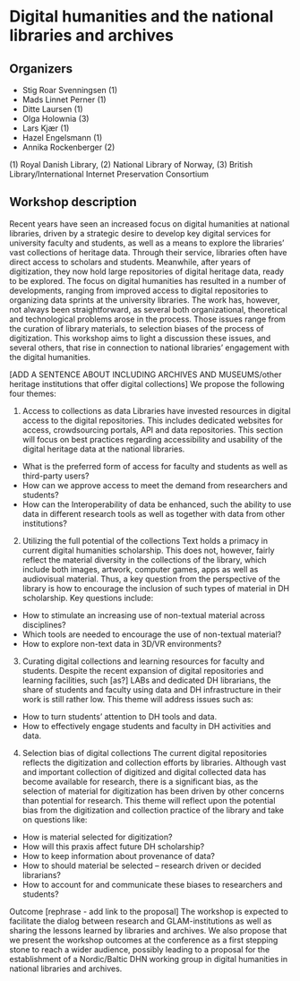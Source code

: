# Digital humanities and the national libraries and archives 

## Organizers
* Stig Roar Svenningsen (1)
* Mads Linnet Perner (1)
* Ditte Laursen (1)
* Olga Holownia (3)
* Lars Kjær (1)
* Hazel Engelsmann (1)
* Annika Rockenberger (2)

(1) Royal Danish Library, (2) National Library of Norway, (3) British Library/International Internet Preservation Consortium

## Workshop description
Recent years have seen an increased focus on digital humanities at national libraries, driven by a strategic desire to develop key digital services for university faculty and students, as well as a means to explore the libraries’ vast collections of heritage data. Through their service, libraries often have direct access to scholars and students. Meanwhile, after years of digitization, they now hold large repositories of digital heritage data, ready to be explored. The focus on digital humanities has resulted in a number of developments, ranging from improved access to digital repositories to organizing data sprints at the university libraries. The work has, however, not always been straightforward, as several both organizational, theoretical and technological problems arose in the process. Those issues range from the curation of library materials, to selection biases of the process of digitization. This workshop aims to light a discussion these issues, and several others, that rise in connection to national libraries’ engagement with the digital humanities. 

[ADD A SENTENCE ABOUT INCLUDING ARCHIVES AND MUSEUMS/other heritage institutions that offer digital collections]
We propose the following four themes:

1. Access to collections as data
Libraries have invested resources in digital access to the digital repositories. This includes dedicated websites for access, crowdsourcing portals, API and data repositories. This section will focus on best practices regarding accessibility and usability of the digital heritage data at the national libraries.  
* What is the preferred form of access for faculty and students as well as third-party users?
* How can we approve access to meet the demand from researchers and students?
* How can the Interoperability of data be enhanced, such the ability to use data in different research tools as well as together with data from other institutions?
 
2. Utilizing the full potential of the collections
Text holds a primacy in current digital humanities scholarship. This does not, however, fairly reflect the material diversity in the collections of the library, which include both images, artwork, computer games, apps as well as audiovisual material. Thus, a key question from the perspective of the library is how to encourage the inclusion of such types of material in DH scholarship. Key questions include:
* How to stimulate an increasing use of non-textual material across disciplines?
* Which tools are needed to encourage the use of non-textual material?
* How to explore non-text data in 3D/VR environments?
  
3. Curating digital collections and learning resources for faculty and students.
Despite the recent expansion of digital repositories and learning facilities, such [as?] LABs and dedicated DH librarians, the share of students and faculty using data and DH infrastructure in their work is still rather low. This theme will address issues such as:
* How to turn students’ attention to DH tools and data.
* How to effectively engage students and faculty in DH activities and data.
 
4. Selection bias of digital collections
The current digital repositories reflects the digitization and collection efforts by libraries. Although vast and important collection of digitized and digital collected data has become available for research, there is a significant bias, as the selection of material for digitization has been driven by other concerns than potential for research. This theme will reflect upon the potential bias from the digitization and collection practice of the library and take on questions like:
* How is material selected for digitization?
* How will this praxis affect future DH scholarship?
* How to keep information about provenance of data?
* How to should material be selected – research driven or decided librarians?
* How to account for and communicate these biases to researchers and students?

Outcome [rephrase - add link to the proposal]
The workshop is expected to facilitate the dialog between research and GLAM-institutions as well as sharing the lessons learned by libraries and archives. We also propose that we present the workshop outcomes at the conference as a first stepping stone to reach a wider audience, possibly leading to a proposal for the establishment of a Nordic/Baltic DHN working group in digital humanities in national libraries and archives.
